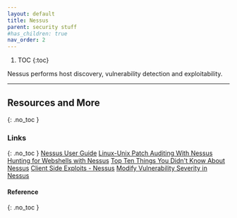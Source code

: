 ```yaml
---
layout: default
title: Nessus
parent: security stuff
#has_children: true
nav_order: 2
---
```


1. TOC
{:toc}


Nessus performs host discovery, vulnerability detection and exploitability. 


---

## Resources and More
{: .no_toc }
### Links
{: .no_toc }
[Nessus User Guide](https://docs.tenable.com/Nessus.htm)
[Linux-Unix Patch Auditing With Nessus](https://www.tenable.com/blog/linuxunix-patch-auditing-using-nessus)
[Hunting for Webshells with Nessus](https://www.tenable.com/blog/hunting-for-web-shells)
[Top Ten Things You Didn't Know About Nessus](https://www.tenable.com/blog/3-dynamite-plugins-top-ten-things-you-didnt-know-about-nessus)
[Client Side Exploits - Nessus](https://www.tenable.com/blog/three-types-of-client-side-exploits)
[Modify Vulnerability Severity in Nessus](https://www.tenable.com/blog/new-nessus-vulnerability-modifications-now-available)

#### Reference
{: .no_toc }


